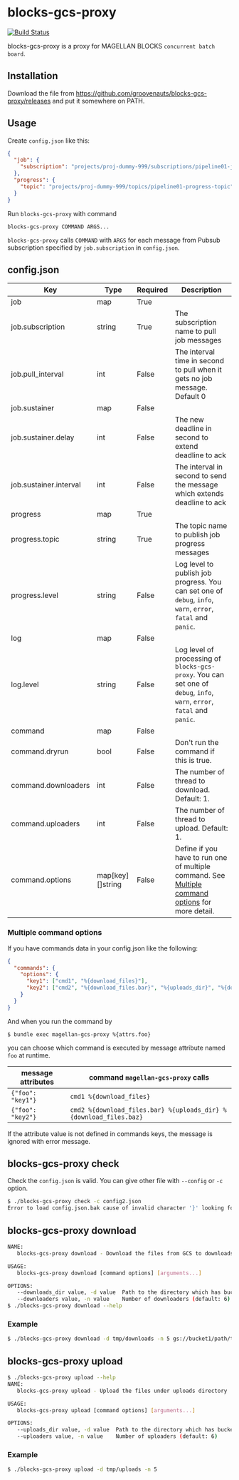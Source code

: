 # blocks-gcs-proxy

[![Build Status](https://secure.travis-ci.org/groovenauts/blocks-gcs-proxy.png)](https://travis-ci.org/groovenauts/blocks-gcs-proxy)

blocks-gcs-proxy is a proxy for MAGELLAN BLOCKS `concurrent batch board`.


## Installation

Download the file from https://github.com/groovenauts/blocks-gcs-proxy/releases and put it somewhere on PATH.


## Usage

Create `config.json` like this:

```json
{
  "job": {
    "subscription": "projects/proj-dummy-999/subscriptions/pipeline01-job-subscription"
  },
  "progress": {
    "topic": "projects/proj-dummy-999/topics/pipeline01-progress-topic"
  }
}
```

Run `blocks-gcs-proxy` with command

```
blocks-gcs-proxy COMMAND ARGS...
```

`blocks-gcs-proxy` calls `COMMAND` with `ARGS` for each message from Pubsub subscription
specified by `job.subscription` in `config.json`.

## config.json

| Key     | Type | Required | Description  |
|---------|------|----------|--------------|
| job     | map | True |   |
| job.subscription | string | True | The subscription name to pull job messages |
| job.pull_interval | int | False | The interval time in second to pull when it gets no job message. Default 0 |
| job.sustainer     | map | False |
| job.sustainer.delay | int | False | The new deadline in second to extend deadline to ack |
| job.sustainer.interval | int | False | The interval in second to send the message which extends deadline to ack |
| progress | map | True |
| progress.topic | string | True | The topic name to publish job progress messages |
| progress.level | string | False | Log level to publish job progress. You can set one of `debug`, `info`, `warn`, `error`, `fatal` and `panic`. |
| log       | map    | False | |
| log.level | string | False | Log level of processing of `blocks-gcs-proxy`. You can set one of `debug`, `info`, `warn`, `error`, `fatal` and `panic`. |
| command   | map | False |  |
| command.dryrun | bool | False | Don't run the command if this is true. |
| command.downloaders | int | False | The number of thread to download. Default: 1.|
| command.uploaders | int | False | The number of thread to upload. Default: 1.|
| command.options | map[key][]string | False | Define if you have to run one of multiple command. See [Multiple command options](#multiple-command-options) for more detail. |


### Multiple command options

If you have commands data in your config.json like the following:

```json
{
  "commands": {
    "options": {
      "key1": ["cmd1", "%{download_files}"],
      "key2": ["cmd2", "%{download_files.bar}", "%{uploads_dir}", "%{download_files.baz}"]
    }
  }
}
```

And when you run the command by
```
$ bundle exec magellan-gcs-proxy %{attrs.foo}
```

you can choose which command is executed by message attribute named `foo` at runtime.

| message attributes | command `magellan-gcs-proxy` calls  |
|--------------------|----------------------|
| `{"foo": "key1"}`  | `cmd1 %{download_files}` |
| `{"foo": "key2"}`  | `cmd2 %{download_files.bar} %{uploads_dir} %{download_files.baz}` |

If the attribute value is not defined in commands keys, the message is ignored with error message.

## blocks-gcs-proxy check

Check the `config.json` is valid.
You can give other file with `--config` or `-c` option.

```bash
$ ./blocks-gcs-proxy check -c config2.json
Error to load config.json.bak cause of invalid character '}' looking for beginning of object key string
```


## blocks-gcs-proxy download

```bash
NAME:
   blocks-gcs-proxy download - Download the files from GCS to downloads directory

USAGE:
   blocks-gcs-proxy download [command options] [arguments...]

OPTIONS:
   --downloads_dir value, -d value  Path to the directory which has bucket_name/path/to/file
   --downloaders value, -n value    Number of downloaders (default: 6)
$ ./blocks-gcs-proxy download --help

```

### Example

```bash
$ ./blocks-gcs-proxy download -d tmp/downloads -n 5 gs://bucket1/path/to/file1  gs://bucket1/path/to/file2  gs://bucket1/path/to/file3
```


## blocks-gcs-proxy upload

```bash
$ ./blocks-gcs-proxy upload --help
NAME:
   blocks-gcs-proxy upload - Upload the files under uploads directory

USAGE:
   blocks-gcs-proxy upload [command options] [arguments...]

OPTIONS:
   --uploads_dir value, -d value  Path to the directory which has bucket_name/path/to/file
   --uploaders value, -n value    Number of uploaders (default: 6)
```

### Example

```bash
$ ./blocks-gcs-proxy upload -d tmp/uploads -n 5
```

